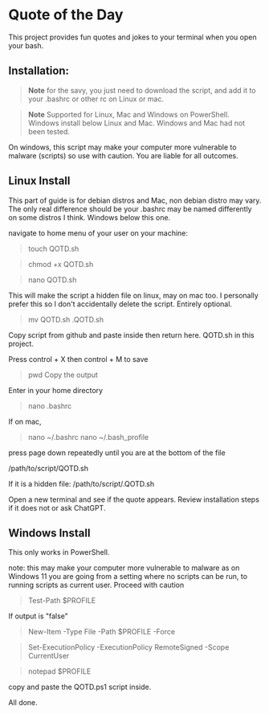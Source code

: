 # Quote of the Day

This project provides fun quotes and jokes to your terminal when you open your bash. 




## Installation:


> **Note**
> for the savy, you just need to download the script, and add it to your .bashrc or other rc on Linux or mac.

> **Note**
> Supported for Linux, Mac and Windows on PowerShell. Windows install below Linux and Mac. Windows and Mac had not been tested. 

On windows, this script may make your computer more vulnerable to malware (scripts) so use with caution. You are liable for all outcomes. 

## Linux Install

This part of guide is for debian distros and Mac, non debian distro may vary. The only real difference should be your .bashrc may be named differently on some distros I think. Windows below this one. 

navigate to home menu of your user on your machine:

> touch QOTD.sh

> chmod +x QOTD.sh

> nano QOTD.sh

This will make the script a hidden file on linux, may on mac too. I personally prefer this so I don't accidentally delete the script. Entirely optional. 

> mv QOTD.sh .QOTD.sh

Copy script from github and paste inside then return here. QOTD.sh in this project. 

Press control + X then control + M to save

> pwd
Copy the output

Enter in your home directory
> nano .bashrc 

If on mac, 
> nano ~/.bashrc
> nano ~/.bash_profile

press page down repeatedly until you are at the bottom of the file

/path/to/script/QOTD.sh

If it is a hidden file:
/path/to/script/.QOTD.sh


Open a new terminal and see if the quote appears. Review installation steps if it does not or ask ChatGPT. 


## Windows Install

This only works in PowerShell. 

note: this may make your computer more vulnerable to malware as on Windows 11 you are going from a setting where no scripts can be run, to running scripts as current user. Proceed with caution

> Test-Path $PROFILE

If output is "false"

> New-Item -Type File -Path $PROFILE -Force

> Set-ExecutionPolicy -ExecutionPolicy RemoteSigned -Scope CurrentUser

> notepad $PROFILE

copy and paste the QOTD.ps1 script inside. 

All done. 
